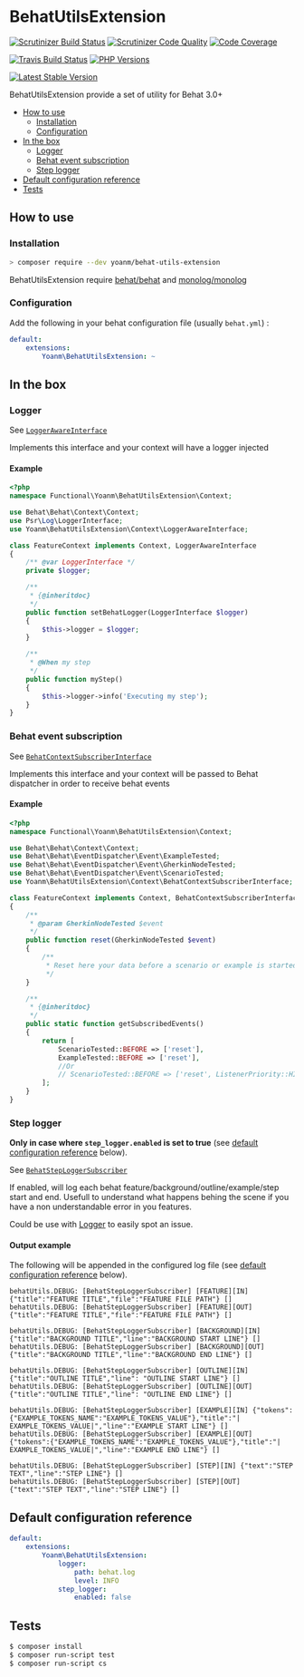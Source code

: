 # BehatUtilsExtension
[![Scrutinizer Build Status](https://img.shields.io/scrutinizer/build/g/yoanm/BehatUtilsExtension.svg?label=Scrutinizer)](https://scrutinizer-ci.com/g/yoanm/BehatUtilsExtension/build-status/master) [![Scrutinizer Code Quality](https://img.shields.io/scrutinizer/g/yoanm/BehatUtilsExtension.svg?label=Code%20quality)](https://scrutinizer-ci.com/g/yoanm/BehatUtilsExtension/?branch=master) [![Code Coverage](https://img.shields.io/scrutinizer/coverage/g/yoanm/BehatUtilsExtension.svg?label=Coverage)](https://scrutinizer-ci.com/g/yoanm/BehatUtilsExtension/?branch=master)

[![Travis Build Status](https://img.shields.io/travis/yoanm/BehatUtilsExtension/master.svg?label=travis)](https://travis-ci.org/yoanm/BehatUtilsExtension?label=Travis) [![PHP Versions](https://img.shields.io/badge/php-5.5%20%2F%205.6%20%2F%207.0-8892BF.svg)](https://php.net/)

[![Latest Stable Version](https://img.shields.io/packagist/v/yoanm/behat-utils-extension.svg)](https://packagist.org/packages/yoanm/behat-utils-extension)


BehatUtilsExtension provide a set of utility for Behat 3.0+

* [How to use](#how-to-use)
   * [Installation](#installation)
   * [Configuration](#configuration)
* [In the box](#in-the-box)
   * [Logger](#logger)
   * [Behat event subscription](#behat-event-subscription)
   * [Step logger](#step-logger)
* [Default configuration reference](#default-configuration-reference)
* [Tests](#tests)


## How to use
### Installation
```bash
> composer require --dev yoanm/behat-utils-extension
```

BehatUtilsExtension require [behat/behat](https://github.com/Behat/Behat) and [monolog/monolog](https://github.com/Seldaek/monolog)

### Configuration
Add the following in your behat configuration file (usually `behat.yml`) :
```yaml
default:
    extensions:
        Yoanm\BehatUtilsExtension: ~
```

## In the box

### Logger
See [`LoggerAwareInterface`](src/Yoanm/BehatUtilsExtension/Context/LoggerAwareInterface.php)

Implements this interface and your context will have a logger injected
#### Example
```php
<?php
namespace Functional\Yoanm\BehatUtilsExtension\Context;

use Behat\Behat\Context\Context;
use Psr\Log\LoggerInterface;
use Yoanm\BehatUtilsExtension\Context\LoggerAwareInterface;

class FeatureContext implements Context, LoggerAwareInterface
{
    /** @var LoggerInterface */
    private $logger;

    /**
     * {@inheritdoc}
     */
    public function setBehatLogger(LoggerInterface $logger)
    {
        $this->logger = $logger;
    }

    /**
     * @When my step
     */
    public function myStep()
    {
        $this->logger->info('Executing my step');
    }
}
```

### Behat event subscription
See [`BehatContextSubscriberInterface`](src/Yoanm/BehatUtilsExtension/Context/BehatContextSubscriberInterface.php)

Implements this interface and your context will be passed to Behat dispatcher in order to receive behat events

#### Example
```php
<?php
namespace Functional\Yoanm\BehatUtilsExtension\Context;

use Behat\Behat\Context\Context;
use Behat\Behat\EventDispatcher\Event\ExampleTested;
use Behat\Behat\EventDispatcher\Event\GherkinNodeTested;
use Behat\Behat\EventDispatcher\Event\ScenarioTested;
use Yoanm\BehatUtilsExtension\Context\BehatContextSubscriberInterface;

class FeatureContext implements Context, BehatContextSubscriberInterface
{
    /**
     * @param GherkinNodeTested $event
     */
    public function reset(GherkinNodeTested $event)
    {
        /**
         * Reset here your data before a scenario or example is started
         */
    }

    /**
     * {@inheritdoc}
     */
    public static function getSubscribedEvents()
    {
        return [
            ScenarioTested::BEFORE => ['reset'],
            ExampleTested::BEFORE => ['reset'],
            //Or
            // ScenarioTested::BEFORE => ['reset', ListenerPriority::HIGH_PRIORITY],
        ];
    }
}
```

### Step logger
**Only in case where `step_logger.enabled` is set to true** (see [default configuration reference](#default-configuration-reference) below).

See [`BehatStepLoggerSubscriber`](src/Yoanm/BehatUtilsExtension/Subscriber/BehatStepLoggerSubscriber.php)

If enabled, will log each behat feature/background/outline/example/step start and end. Usefull to understand what happens behing the scene if you have a non understandable error in you features.

Could be use with [Logger](#logger) to easily spot an issue.

#### Output example
The following will be appended in the configured log file (see [default configuration reference](#default-configuration-reference) below).
```
behatUtils.DEBUG: [BehatStepLoggerSubscriber] [FEATURE][IN] {"title":"FEATURE TITLE","file":"FEATURE FILE PATH"} []
behatUtils.DEBUG: [BehatStepLoggerSubscriber] [FEATURE][OUT] {"title":"FEATURE TITLE","file":"FEATURE FILE PATH"} []

behatUtils.DEBUG: [BehatStepLoggerSubscriber] [BACKGROUND][IN] {"title":"BACKGROUND TITLE","line":"BACKGROUND START LINE"} []
behatUtils.DEBUG: [BehatStepLoggerSubscriber] [BACKGROUND][OUT] {"title":"BACKGROUND TITLE","line":"BACKGROUND END LINE"} []

behatUtils.DEBUG: [BehatStepLoggerSubscriber] [OUTLINE][IN] {"title":"OUTLINE TITLE","line": "OUTLINE START LINE"} []
behatUtils.DEBUG: [BehatStepLoggerSubscriber] [OUTLINE][OUT] {"title":"OUTLINE TITLE","line": "OUTLINE END LINE"} []

behatUtils.DEBUG: [BehatStepLoggerSubscriber] [EXAMPLE][IN] {"tokens":{"EXAMPLE_TOKENS_NAME":"EXAMPLE_TOKENS_VALUE"},"title":"| EXAMPLE_TOKENS_VALUE|","line":"EXAMPLE START LINE"} []
behatUtils.DEBUG: [BehatStepLoggerSubscriber] [EXAMPLE][OUT] {"tokens":{"EXAMPLE_TOKENS_NAME":"EXAMPLE_TOKENS_VALUE"},"title":"| EXAMPLE_TOKENS_VALUE|","line":"EXAMPLE END LINE"} []

behatUtils.DEBUG: [BehatStepLoggerSubscriber] [STEP][IN] {"text":"STEP TEXT","line":"STEP LINE"} []
behatUtils.DEBUG: [BehatStepLoggerSubscriber] [STEP][OUT] {"text":"STEP TEXT","line":"STEP LINE"} []
```

## Default configuration reference
```yaml
default:
    extensions:
        Yoanm\BehatUtilsExtension:
            logger:
                path: behat.log
                level: INFO
            step_logger:
                enabled: false
```

## Tests
```bash
$ composer install
$ composer run-script test
$ composer run-script cs
```
